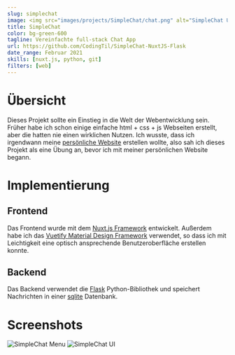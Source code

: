 ```yaml
---
slug: simplechat
image: <img src="images/projects/SimpleChat/chat.png" alt="SimpleChat UI"/>
title: SimpleChat
color: bg-green-600
tagline: Vereinfachte full-stack Chat App
url: https://github.com/CodingTil/SimpleChat-NuxtJS-Flask
date_range: Februar 2021
skills: [nuxt.js, python, git]
filters: [web]
---
```

# Übersicht
Dieses Projekt sollte ein Einstieg in die Welt der Webentwicklung sein. Früher habe ich schon einige einfache html + css + js Webseiten erstellt, aber die hatten nie einen wirklichen Nutzen. Ich wusste, dass ich irgendwann meine [persönliche Website](https://tilmohr.com) erstellen wollte, also sah ich dieses Projekt als eine Übung an, bevor ich mit meiner persönlichen Website begann.

# Implementierung
## Frontend
Das Frontend wurde mit dem [Nuxt.js Framework](https://nuxtjs.org/) entwickelt. Außerdem habe ich das [Vuetify Material Design Framework](https://vuetifyjs.com/) verwendet, so dass ich mit Leichtigkeit eine optisch ansprechende Benutzeroberfläche erstellen konnte.

## Backend
Das Backend verwendet die [Flask](https://flask.palletsprojects.com/en/1.1.x/) Python-Bibliothek und speichert Nachrichten in einer [sqlite](https://sqlite.org/index.html) Datenbank.

# Screenshots
<img src="images/projects/SimpleChat/menu.png" alt="SimpleChat Menu"/>
<img src="images/projects/SimpleChat/chat.png" alt="SimpleChat UI"/>